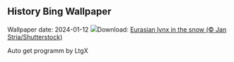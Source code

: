## History Bing Wallpaper
Wallpaper date: 2024-01-12
![](https://www.bing.com/th?id=OHR.LynxSnow_EN-CA9725800228_UHD.jpg&w=1000)Download: [Eurasian lynx in the snow (© Jan Stria/Shutterstock)](https://www.bing.com/th?id=OHR.LynxSnow_EN-CA9725800228_UHD.jpg)

Auto get programm by LtgX
